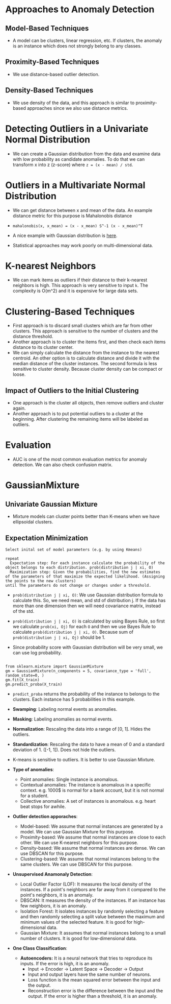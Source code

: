 # Approaches to Anomaly Detection

## Model-Based Techniques
- A model can be clusters, linear regression, etc. If clusters, the anomaly is an instance which does not strongly belong to any classes.

## Proximity-Based Techniques
- We use distance-based outlier detection.

## Density-Based Techniques
- We use density of the data, and this approach is similar to proximity-based approaches since we also use distance metrics.

# Detecting Outliers in a Univariate Normal Distribution
- We can create a Gaussian distribution from the data and examine data with low probability as candidate anomalies. To do that we can transform x into z (z-score) where `z = (x - mean) / std`.

# Outliers in a Multivariate Normal Distribution
- We can get distance between x and mean of the data. An example distance metric for this purpose is Mahalonobis distance
- `mahalonobis(x, x_mean) = (x - x_mean) S^-1 (x - x_mean)^T`

- A nice example with Gaussian distribution is [here](https://towardsdatascience.com/understanding-anomaly-detection-in-python-using-gaussian-mixture-model-e26e5d06094b).

- Statistical approaches may work poorly on multi-dimensional data.

# K-nearest Neighbors
- We can mark items as outliers if their distance to their k-nearest neighbors is high. This approach is very sensitive to input `k`. The complexity is O(m^2) and it is expensive for large data sets.

# Clustering-Based Techniques
- First approach is to discard small clusters which are far from other clusters. This approach is sensitive to the number of clusters and the distance threshold.
- Another approach is to cluster the items first, and then check each items distance to its cluster center.
- We can simply calculate the distance from the instance to the nearest centroid. An other option is to calculate distance and divide it with the median distance of the cluster instances. The second formula is less sensitive to cluster density. Because cluster density can be compact or loose.

## Impact of Outliers to the Initial Clustering
- One approach is the cluster all objects, then remove outliers and cluster again.
- Another approach is to put potential outliers to a cluster at the beginning. After clustering the remaining items will be labeled as outliers.

# Evaluation
- AUC is one of the most common evaluation metrics for anomaly detection. We can also check confusion matrix.


# GaussianMixture

## Univariate Gaussian Mixture

- Mixture models can cluster points better than K-means when we have ellipsoidal clusters.


## Expectation Minimization

```
Select inital set of model parameters (e.g. by using Kmeans)

repeat
  Expectation step: For each instance calculate the probability of the object belongs to each distribution. prob(distribution j | xi, O)
  Maximization step: Given the probabilities, find the new estimates of the parameters of that maximize the expected likelihood. (Assigning the points to the new clusters)
until The parameters do not change or changes under a threshold.

```

- `prob(distribution j | xi, O)`: We use Gaussian distribution formula to calculate this. So, we need mean, and std of distribution j. If the data has more than one dimension then we will need covariance matrix, instead of the std.

- `prob(distribution j | xi, O)` is calculated by using Bayes Rule, so first we calculate `prob(xi, Oj)` for each `O` and then we use Bayes Rule to calculate `prob(distribution j | xi, O)`. Because sum of `prob(distribution j | xi, Oj)` should be 1.

- Since probability score with Gaussian distribution will be very small, we can use log probability.

```

from sklearn.mixture import GaussianMixture
gm = GaussianMixture(n_components = 5, covariance_type = 'full', random_state=0, )
gm.fit(X_train)
gm.predict_proba(X_train)

```

- `predict_proba` returns the probability of the instance to belongs to the clusters. Each instance has 5 probabilities in this example.

- **Swamping**: Labeling normal events as anomalies.
- **Masking**: Labeling anomalies as normal events.
- **Normalization**: Rescaling the data into a range of [0, 1]. Hides the outliers.
- **Standardization**: Rescaling the data to have a mean of 0 and a standard deviation of 1. ([-1, 1]). Does not hide the outliers.
- K-means is sensitive to outliers. It is better to use Gaussian Mixture.
- **Type of anomalies**:
  - Point anomalies: Single instance is anomalous.
  - Contextual anomalies: The instance is anomalous in a specific context. e.g. 1000$ is normal for a bank account, but it is not normal for a student.
  - Collective anomalies: A set of instances is anomalous. e.g. heart beat stops for awhile.
- **Outlier detection apporaches**:
  - Model-based: We assume that normal instances are generated by a model. We can use Gaussian Mixture for this purpose.
  - Proximity-based: We assume that normal instances are close to each other. We can use K-nearest neighbors for this purpose.
  - Density-based: We assume that normal instances are dense. We can use DBSCAN for this purpose.
  - Clustering-based: We assume that normal instances belong to the same clusters. We can use DBSCAN for this purpose.
- **Unsupervised Anamonaly Detection**:
  - Local Outlier Factor (LOF): It measures the local density of the instances. If a point's neighbors are far away from it compared to the point's neighbors, it is an anomaly.
  - DBSCAN: It measures the density of the instances. If an instance has few neighbors, it is an anomaly.
  - Isolation Forest: It isolates instances by randomly selecting a feature and then randomly selecting a split value between the maximum and minimum values of the selected feature. It is good for high-dimensional data.
  - Gaussian Mixture: It assumes that normal instances belong to a small number of clusters. It is good for low-dimensional data.
- **One Class Classification**:
  - **Autoencoders:** It is a neural network that tries to reproduce its inputs. If the error is high, it is an anomaly.
    - Input -> Encoder -> Latent Space -> Decoder -> Output 
    - Input and output layers have the same number of neurons.
    - Loss function is the mean squared error between the input and the output.
    - Reconstruction error is the difference between the input and the output. If the error is higher than a threshold, it is an anomaly.
  